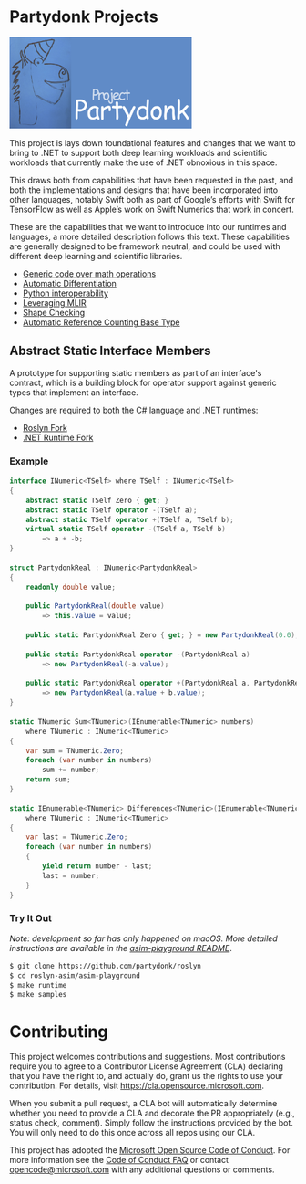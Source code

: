 # Partydonk Projects

<img src="Images/Partydonk.png" width="320" alt="Partydonk Logo" />

This project is lays down foundational features and changes that we want to bring to .NET to support both deep learning workloads and scientific workloads that currently make the use of .NET obnoxious in this space.

This draws both from capabilities that have been requested in the past, and both the implementations and designs that have been incorporated into other languages, notably Swift both as part of Google’s efforts with Swift for TensorFlow as well as Apple’s work on Swift Numerics that work in concert.

These are the capabilities that we want to introduce into our runtimes and languages, a more detailed description follows this text.   These capabilities are generally designed to be framework neutral, and could be used with different deep learning and scientific libraries.


- [Generic code over math operations](https://github.com/Partydonk/partydonk/issues/1)
- [Automatic Differentiation](https://github.com/Partydonk/partydonk/issues/2)
- [Python interoperability](https://github.com/Partydonk/partydonk/issues/3)
- [Leveraging MLIR](https://github.com/Partydonk/partydonk/issues/4)
- [Shape Checking](https://github.com/Partydonk/partydonk/issues/5)
- [Automatic Reference Counting Base Type](https://github.com/Partydonk/partydonk/issues/6)

## Abstract Static Interface Members

A prototype for supporting static members as part of an interface's contract,
which is a building block for operator support against generic types that
implement an interface.

Changes are required to both the C# language and .NET runtimes:

* [Roslyn Fork](https://github.com/partydonk/roslyn/tree/dev/abock/asim/asim-playground)
* [.NET Runtime Fork](https://github.com/partydonk/runtime/tree/dev/abock/asim)

### Example

```csharp
interface INumeric<TSelf> where TSelf : INumeric<TSelf>
{
    abstract static TSelf Zero { get; }
    abstract static TSelf operator -(TSelf a);
    abstract static TSelf operator +(TSelf a, TSelf b);
    virtual static TSelf operator -(TSelf a, TSelf b)
        => a + -b;
}

struct PartydonkReal : INumeric<PartydonkReal>
{
    readonly double value;

    public PartydonkReal(double value)
        => this.value = value;

    public static PartydonkReal Zero { get; } = new PartydonkReal(0.0);
    
    public static PartydonkReal operator -(PartydonkReal a)
        => new PartydonkReal(-a.value);

    public static PartydonkReal operator +(PartydonkReal a, PartydonkReal b)
        => new PartydonkReal(a.value + b.value);
}

static TNumeric Sum<TNumeric>(IEnumerable<TNumeric> numbers)
    where TNumeric : INumeric<TNumeric>
{
    var sum = TNumeric.Zero;
    foreach (var number in numbers)
        sum += number;
    return sum;
}

static IEnumerable<TNumeric> Differences<TNumeric>(IEnumerable<TNumeric> numbers)
    where TNumeric : INumeric<TNumeric>
{
    var last = TNumeric.Zero;
    foreach (var number in numbers)
    {
        yield return number - last;
        last = number;
    }
}
```

### Try It Out

_Note: development so far has only happened on macOS. More detailed
instructions are available in the [asim-playground README](https://github.com/partydonk/roslyn/tree/dev/abock/asim/asim-playground/README.md)_.

```bash
$ git clone https://github.com/partydonk/roslyn
$ cd roslyn-asim/asim-playground
$ make runtime
$ make samples
```

# Contributing

This project welcomes contributions and suggestions.  Most contributions require you to agree to a
Contributor License Agreement (CLA) declaring that you have the right to, and actually do, grant us
the rights to use your contribution. For details, visit https://cla.opensource.microsoft.com.

When you submit a pull request, a CLA bot will automatically determine whether you need to provide
a CLA and decorate the PR appropriately (e.g., status check, comment). Simply follow the instructions
provided by the bot. You will only need to do this once across all repos using our CLA.

This project has adopted the [Microsoft Open Source Code of Conduct](https://opensource.microsoft.com/codeofconduct/).
For more information see the [Code of Conduct FAQ](https://opensource.microsoft.com/codeofconduct/faq/) or
contact [opencode@microsoft.com](mailto:opencode@microsoft.com) with any additional questions or comments.
